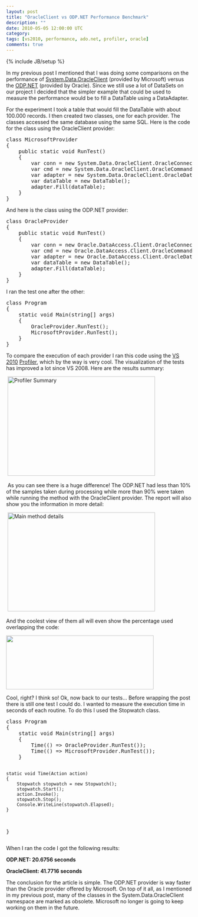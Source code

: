 ```yaml
---
layout: post
title: "OracleClient vs ODP.NET Performance Benchmark"
description: ""
date: 2010-05-05 12:00:00 UTC
category: 
tags: [vs2010, performance, ado.net, profiler, oracle]
comments: true
---
```

{% include JB/setup %}

<div id="post">
<p>In my previous post I mentioned that I was doing some comparisons on the performance of <a href="http://msdn.microsoft.com/en-us/library/system.data.oracleclient.aspx">System.Data.OracleClient</a> (provided by Microsoft) versus the <a href="http://download.oracle.com/docs/html/E15167_01/toc.htm">ODP.NET</a> (provided by Oracle). Since we still use a lot of DataSets on our project I decided that the simpler example that could be used to measure the performance would be to fill a DataTable using a DataAdapter.</p>
<p>For the experiment I took a table that would fill the DataTable with about 100.000 records. I then created two classes, one for each provider. The classes accessed the same database using the same SQL. Here is the code for the class using the OracleClient provider:&nbsp;</p>
<pre title="code" class="brush: csharp">
class MicrosoftProvider
{
    public static void RunTest()
    {
        var conn = new System.Data.OracleClient.OracleConnection(Params.ConnectionString);
        var cmd = new System.Data.OracleClient.OracleCommand(Params.CommandText, conn);
        var adapter = new System.Data.OracleClient.OracleDataAdapter(cmd);
        var dataTable = new DataTable();
        adapter.Fill(dataTable);
    }
}</pre>
<p>And here is the class using the ODP.NET provider:</p>
<pre title="code" class="brush: csharp">
class OracleProvider
{
    public static void RunTest()
    {
        var conn = new Oracle.DataAccess.Client.OracleConnection(Params.ConnectionString);
        var cmd = new Oracle.DataAccess.Client.OracleCommand(Params.CommandText, conn);
        var adapter = new Oracle.DataAccess.Client.OracleDataAdapter(cmd);
        var dataTable = new DataTable();
        adapter.Fill(dataTable);
    }
}</pre>
<p>I ran the test one after the other:</p>
<pre title="code" class="brush: csharp">
class Program
{
    static void Main(string[] args)
    {
        OracleProvider.RunTest();
        MicrosoftProvider.RunTest();
    }
}</pre>
<p>To compare the execution of each provider I ran this code using the <a href="http://www.microsoft.com/visualstudio/en-us/">VS 2010</a> <a href="http://blogs.msdn.com/profiler/">Profiler</a>, which by the way is very cool. The visualization of the tests has improved a lot since VS 2008. Here are the results summary:</p>
<p>&nbsp;<img alt="Profiler Summary" width="400" height="269" src="http://www.gbogea.com/upload/ProfilerOracleProviderSummary.JPG" /></p>
<p>&nbsp;As you can see there is a huge difference! The ODP.NET had less than 10% of the samples taken during processing while more than 90% were taken while running the method with the OracleClient provider. The report will also show you the information in more detail:</p>
<p>&nbsp;<img alt="Main method details" width="400" height="268" src="http://www.gbogea.com/upload/ProfilerOracleProviderDetails.JPG" /></p>
<p>And the coolest view of them all will even show the percentage used overlapping the code:</p>
<p><img width="400" height="146" alt="" src="http://www.gbogea.com/upload/ProfilerOracleProviderCodeView.JPG" /></p>
<p>Cool, right? I think so! Ok, now back to our tests... Before wrapping the post there is still one test I could do. I wanted to measure the execution time in seconds of each routine. To do this I used the Stopwatch class.</p>
<pre title="code" class="brush: csharp">
class Program
{
    static void Main(string[] args)
    {
        Time(() =&gt; OracleProvider.RunTest());
        Time(() =&gt; MicrosoftProvider.RunTest());
    }

    static void Time(Action action)
    {
        Stopwatch stopwatch = new Stopwatch();
        stopwatch.Start();
        action.Invoke();
        stopwatch.Stop();
        Console.WriteLine(stopwatch.Elapsed);
    }
}</pre>
<p>When I ran the code I got the following results:</p>
<p><strong>ODP.NET: 20.6756 seconds</strong></p>
<p><strong>OracleClient: 41.7716 seconds</strong></p>
<p>The conclusion for the article is simple. The ODP.NET provider is way faster than the Oracle provider offered by Microsoft. On top of it all, as I mentioned in my previous post, many of the classes in the System.Data.OracleClient namespace are marked as obsolete. Microsoft no longer is going to keep working on them in the future.</p>
</div>